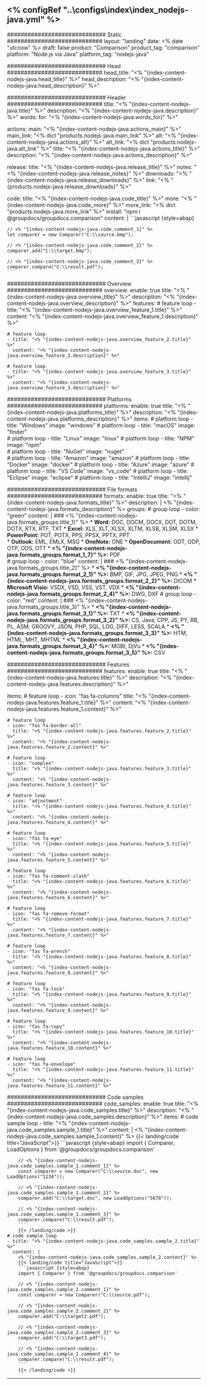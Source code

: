 <% configRef "..\\configs\\index\\index_nodejs-java.yml" %>
---
############################# Static ############################
layout: "landing"
date: <% date "utcnow" %>
draft: false
product: "Comparison"
product_tag: "comparison"
platform: "Node.js via Java"
platform_tag: "nodejs-java"

############################# Head ############################
head_title: "<% "{index-content-nodejs-java.head_title}" %>"
head_description: "<% "{index-content-nodejs-java.head_description}" %>"

############################# Header ############################
title: "<% "{index-content-nodejs-java.title}" %>"
description: "<% "{index-content-nodejs-java.description}" %>"
words:
  for: "<% "{index-content-nodejs-java.words_for}" %>"

actions:
  main: "<% "{index-content-nodejs-java.actions_main}" %>"
  main_link: "<% dict "products.nodejs-java.main_link" %>"
  alt: "<% "{index-content-nodejs-java.actions_alt}" %>"
  alt_link: "<% dict "products.nodejs-java.alt_link" %>"
  title: "<% "{index-content-nodejs-java.actions_title}" %>"
  description: "<% "{index-content-nodejs-java.actions_description}" %>"

release:
  title: "<% "{index-content-nodejs-java.release_title}" %>"
  notes: "<% "{index-content-nodejs-java.release_notes}" %>"
  downloads: "<% "{index-content-nodejs-java.release_downloads}" %>"
  link: "<% "{products.nodejs-java.release_downloads}" %>"

code:
  title: "<% "{index-content-nodejs-java.code_title}" %>"
  more: "<% "{index-content-nodejs-java.code_more}" %>"
  more_link: "<% dict "products.nodejs-java.more_link" %>"
  install: "npm i @groupdocs/groupdocs.comparison"
  content: |
    ```javascript {style=abap}

    // <% "{index-content-nodejs-java.code_comment_1}" %>
    let comparer = new Comparer("C:\\source.bmp");

    // <% "{index-content-nodejs-java.code_comment_2}" %>
    comparer.add("C:\\target.bmp");

    // <% "{index-content-nodejs-java.code_comment_3}" %>
    comparer.compare("C:\\result.pdf"); 
    ```

############################# Overview ############################
overview:
  enable: true
  title: "<% "{index-content-nodejs-java.overview_title}" %>"
  description: "<% "{index-content-nodejs-java.overview_description}" %>"
  features:
    # feature loop
    - title: "<% "{index-content-nodejs-java.overview_feature_1.title}" %>"
      content: "<% "{index-content-nodejs-java.overview_feature_1.description}" %>"

    # feature loop
    - title: "<% "{index-content-nodejs-java.overview_feature_2.title}" %>"
      content: "<% "{index-content-nodejs-java.overview_feature_2.description}" %>"

    # feature loop
    - title: "<% "{index-content-nodejs-java.overview_feature_3.title}" %>"
      content: "<% "{index-content-nodejs-java.overview_feature_3.description}" %>"

############################# Platforms ############################
platforms:
  enable: true
  title: "<% "{index-content-nodejs-java.platforms_title}" %>"
  description: "<% "{index-content-nodejs-java.platforms_description}" %>"
  items:
    # platform loop
    - title: "Windows"
      image: "windows"
    # platform loop
    - title: "macOS"
      image: "finder"      
    # platform loop
    - title: "Linux"
      image: "linux"
    # platform loop
    - title: "NPM"
      image: "npm"  
    # platform loop
    - title: "NuGet"
      image: "nuget"      
    # platform loop
    - title: "Amazon"
      image: "amazon"
    # platform loop
    - title: "Docker"
      image: "docker"
    # platform loop
    - title: "Azure"
      image: "azure"
    # platform loop
    - title: "VS Code"
      image: "vs_code"
    # platform loop
    - title: "Eclipse"
      image: "eclipse"
    # platform loop
    - title: "IntelliJ"
      image: "intellij"

############################# File formats ############################
formats:
  enable: true
  title: "<% "{index-content-nodejs-java.formats_title}" %>"
  description: |
    <% "{index-content-nodejs-java.formats_description}" %>
  groups:
    # group loop
    - color: "green"
      content: |
        ### <% "{index-content-nodejs-java.formats_groups.title_1}" %>
        * **Word:** DOC, DOCM, DOCX, DOT, DOTM, DOTX, RTX, RTF, TXT
        * **Excel:** XLS, XLT, XLSX, XLTM, XLSB, XLSM, XLSX
        * **PowerPoint:** POT, POTX, PPS, PPSX, PPTX, PPT        
        * **Outlook:** EML, EMLX, MSG
        * **OneNote:** ONE
        * **OpenDocument:** ODT, ODP, OTP, ODS, OTT
        * **<% "{index-content-nodejs-java.formats_groups.format_1_7}" %>:** PDF  
    # group loop
    - color: "blue"
      content: |
        ### <% "{index-content-nodejs-java.formats_groups.title_2}" %>
        * **<% "{index-content-nodejs-java.formats_groups.format_2_1}" %>:** BMP, GIF, JPG, JPEG, PNG
        * **<% "{index-content-nodejs-java.formats_groups.format_2_2}" %>:** DICOM
        * **Microsoft Visio:** VSDX, VSD, VSS, VST, VDX
        * **<% "{index-content-nodejs-java.formats_groups.format_2_4}" %>:** DWG, DXF
      # group loop
    - color: "red"
      content: |
        ### <% "{index-content-nodejs-java.formats_groups.title_3}" %>
        * **<% "{index-content-nodejs-java.formats_groups.format_3_1}" %>:** TXT
        * **<% "{index-content-nodejs-java.formats_groups.format_3_2}" %>:** CS, Java, CPP, JS, PY, RB, PL, ASM, GROOVY, JSON, PHP, SQL, LOG, DIFF, LESS, SCALA
        * **<% "{index-content-nodejs-java.formats_groups.format_3_3}" %>:** HTM, HTML, MHT, MHTML
        * **<% "{index-content-nodejs-java.formats_groups.format_3_4}" %>:** MOBI, DjVu
        * **<% "{index-content-nodejs-java.formats_groups.format_3_5}" %>:** CSV

############################# Features ############################
features:
  enable: true
  title: "<% "{index-content-nodejs-java.features.title}" %>"
  description: "<% "{index-content-nodejs-java.features.description}" %>"

  items:
    # feature loop
    - icon: "fas fa-columns"
      title: "<% "{index-content-nodejs-java.features.feature_1.title}" %>"
      content: "<% "{index-content-nodejs-java.features.feature_1.content}" %>"

    # feature loop
    - icon: "fas fa-border-all"
      title: "<% "{index-content-nodejs-java.features.feature_2.title}" %>"
      content: "<% "{index-content-nodejs-java.features.feature_2.content}" %>"

    # feature loop
    - icon: "complex"
      title: "<% "{index-content-nodejs-java.features.feature_3.title}" %>"
      content: "<% "{index-content-nodejs-java.features.feature_3.content}" %>"

    # feature loop
    - icon: "adjustment"
      title: "<% "{index-content-nodejs-java.features.feature_4.title}" %>"
      content: "<% "{index-content-nodejs-java.features.feature_4.content}" %>"

    # feature loop
    - icon: "fas fa-eye"
      title: "<% "{index-content-nodejs-java.features.feature_5.title}" %>"
      content: "<% "{index-content-nodejs-java.features.feature_5.content}" %>"

    # feature loop
    - icon: "fas fa-comment-slash"
      title: "<% "{index-content-nodejs-java.features.feature_6.title}" %>"
      content: "<% "{index-content-nodejs-java.features.feature_6.content}" %>"

    # feature loop
    - icon: "fas fa-remove-format"
      title: "<% "{index-content-nodejs-java.features.feature_7.title}" %>"
      content: "<% "{index-content-nodejs-java.features.feature_7.content}" %>"

    # feature loop
    - icon: "fas fa-wrench"
      title: "<% "{index-content-nodejs-java.features.feature_8.title}" %>"
      content: "<% "{index-content-nodejs-java.features.feature_8.content}" %>"

    # feature loop
    - icon: "fas fa-lock"
      title: "<% "{index-content-nodejs-java.features.feature_9.title}" %>"
      content: "<% "{index-content-nodejs-java.features.feature_9.content}" %>"

    # feature loop
    - icon: "fas fa-copy"
      title: "<% "{index-content-nodejs-java.features.feature_10.title}" %>"
      content: "<% "{index-content-nodejs-java.features.feature_10.content}" %>"

    # feature loop
    - icon: "fas fa-envelope"
      title: "<% "{index-content-nodejs-java.features.feature_11.title}" %>"
      content: "<% "{index-content-nodejs-java.features.feature_11.content}" %>"

############################# Code samples ############################
code_samples:
  enable: true
  title: "<% "{index-content-nodejs-java.code_samples.title}" %>"
  description: "<% "{index-content-nodejs-java.code_samples.description}" %>"
  items:
    # code sample loop
    - title: "<% "{index-content-nodejs-java.code_samples.sample_1.title}" %>"
      content: |
        <% "{index-content-nodejs-java.code_samples.sample_1.content}" %>
        {{< landing/code title="JavaScript">}}
        ```javascript {style=abap}
        import { Comparer, LoadOptions } from '@groupdocs/groupdocs.comparison'

        // <% "{index-content-nodejs-java.code_samples.sample_1.comment_1}" %>
        const comparer = new Comparer("C:\\source.doc", new LoadOptions("1234"));

        // <% "{index-content-nodejs-java.code_samples.sample_1.comment_2}" %>
        comparer.add("C:\\target.doc", new LoadOptions("5678"));

        // <% "{index-content-nodejs-java.code_samples.sample_1.comment_3}" %>
        comparer.compare("C:\\result.pdf");
        ```
        {{< /landing/code >}}
    # code sample loop
    - title: "<% "{index-content-nodejs-java.code_samples.sample_2.title}" %>"
      content: |
        <% "{index-content-nodejs-java.code_samples.sample_2.content}" %>
        {{< landing/code title="JavaScript">}}
        ```javascript {style=abap}
        import { Comparer } from '@groupdocs/groupdocs.comparison'

        // <% "{index-content-nodejs-java.code_samples.sample_2.comment_1}" %>
        const comparer = new Comparer("C:\\source.pdf");

        // <% "{index-content-nodejs-java.code_samples.sample_2.comment_2}" %>
        comparer.add("C:\\target2.pdf");

        // <% "{index-content-nodejs-java.code_samples.sample_2.comment_3}" %>
        comparer.add("C:\\target3.pdf");

        // <% "{index-content-nodejs-java.code_samples.sample_2.comment_4}" %>
        comparer.compare("C:\\result.pdf");
        ```
        {{< /landing/code >}}

---
